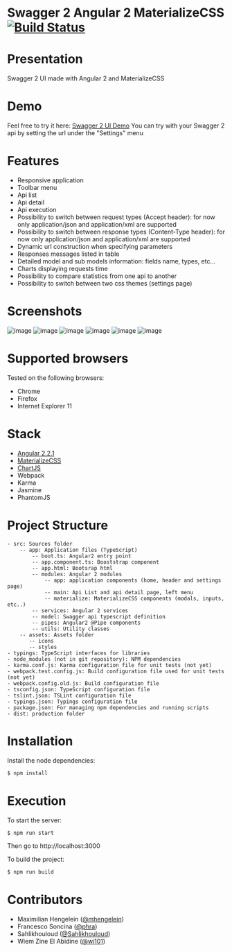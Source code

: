 Swagger 2 Angular 2 MaterializeCSS [![Build Status](https://travis-ci.org/RedFroggy/swagger2-angular2-materialize.svg?branch=master)](https://travis-ci.org/RedFroggy/swagger2-angular2-materialize)
==========

# Presentation
Swagger 2 UI made with Angular 2 and MaterializeCSS

# Demo
Feel free to try it here: [Swagger 2 UI Demo](http://public.redfroggy.fr/swagger2)
You can try with your Swagger 2 api by setting the url under the "Settings" menu

# Features
- Responsive application
- Toolbar menu
- Api list
- Api detail
- Api execution
- Possibility to switch between request types (Accept header): for now only application/json and application/xml are supported
- Possibility to switch between response types (Content-Type header): for now only application/json and application/xml are supported
- Dynamic url construction when specifying parameters
- Responses messages listed in table
- Detailed model and sub models information: fields name, types, etc...
- Charts displaying requests time
- Possibility to compare statistics from one api to another
- Possibility to switch between two css themes (settings page)

# Screenshots
![image](http://i.imgur.com/2aXJ3TK.png?1)
![image](http://i.imgur.com/zUvFBFB.png?1)
![image](http://i.imgur.com/ddWJJgF.png?1)
![image](http://i.imgur.com/UWzzSii.png?1)
![image](http://i.imgur.com/WD53mGp.png?1)
![image](http://i.imgur.com/oqZ3Xec.png?1) 

# Supported browsers
Tested on the following browsers:
- Chrome
- Firefox
- Internet Explorer 11

# Stack
- [Angular 2.2.1](https://angular.io)
- [MaterializeCSS](http://materializecss.com)
- [ChartJS](http://www.chartjs.org/)
- Webpack
- Karma
- Jasmine
- PhantomJS

# Project Structure

```
- src: Sources folder
    -- app: Application files (TypeScript)
		-- boot.ts: Angular2 entry point
		-- app.component.ts: Booststrap component
		-- app.html: Bootsrap html
		-- modules: Angular 2 modules
		    -- app: application components (home, header and settings page)
		    -- main: Api List and api detail page, left menu
		    -- materialize: MaterializeCSS components (modals, inputs, etc..)
		-- services: Angular 2 services
		-- model: Swagger api typescript definition
		-- pipes: Angular2 @Pipe components
		-- utils: Utility classes
    -- assets: Assets folder
	   -- icons
	   -- styles
- typings: TypeScript interfaces for libraries
- node_modules (not in git repository): NPM dependencies
- karma.conf.js: Karma configuration file for unit tests (not yet)
- webpack.test.config.js: Build configuration file used for unit tests (not yet)
- webpack.config.old.js: Build configuration file
- tsconfig.json: TypeScript configuration file
- tslint.json: TSLint configuration file
- typings.json: Typings configuration file
- package.json: For managing npm dependencies and running scripts
- dist: production folder
```


# Installation
Install the node dependencies:
```bash
$ npm install
```

# Execution
To start the server:
```bash
$ npm run start
```
Then go to http://localhost:3000

To build the project:
```bash
$ npm run build
```

# Contributors

* Maximilian Hengelein ([@mhengelein](https://github.com/mhengelein))
* Francesco Soncina ([@phra](https://github.com/phra))
* Sahlikhouloud ([@Sahlikhouloud](https://github.com/Sahlikhouloud))
* Wiem Zine El Abidine ([@wi101](https://github.com/wi101))